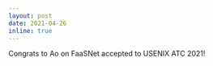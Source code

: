 ```yaml
---
layout: post
date: 2021-04-26
inline: true
---
```


Congrats to Ao on FaaSNet accepted to USENIX ATC 2021!
